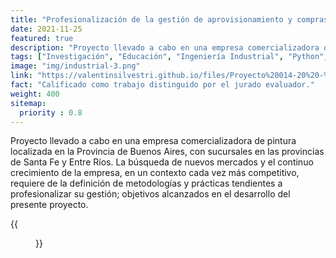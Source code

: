 ```yaml
---
title: "Profesionalización de la gestión de aprovisionamiento y compras, gestión de almacén y distribución a sucursales en cadena de pinturerías."
date: 2021-11-25
featured: true
description: "Proyecto llevado a cabo en una empresa comercializadora de pintura localizada en la Provincia de Buenos Aires, con sucursales en las provincias de Santa Fe y Entre Ríos, con el objetivo de definir metodologías y prácticas tendientes a profesionalizar su gestión."
tags: ["Investigación", "Educación", "Ingeniería Industrial", "Python", "Investigación Operativa", "Forecasting", "Demand Plannig"]
image: "img/industrial-3.png"
link: "https://valentinsilvestri.github.io/files/Proyecto%20014-20%20-%20Morassi%20Silvestri.pdf"
fact: "Calificado como trabajo distinguido por el jurado evaluador."
weight: 400
sitemap:
  priority : 0.8
---
```


Proyecto llevado a cabo en una empresa comercializadora de pintura localizada en la Provincia de Buenos Aires, con sucursales en las provincias de Santa Fe y Entre Ríos. La búsqueda de nuevos mercados y el continuo crecimiento de la empresa, en un contexto cada vez más competitivo, requiere de la definición de metodologías y prácticas tendientes a profesionalizar su gestión; objetivos alcanzados en el desarrollo del presente proyecto.

{{<figure src="/img/industrial-4.png" alt="Project 1" width="100%">}}